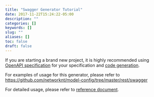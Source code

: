 ```yaml
---
title: "Swagger Generator Tutorial"
date: 2017-11-22T15:24:22-05:00
description: ""
categories: []
keywords: []
slug: ""
aliases: []
toc: false
draft: false
---
```


If you are starting a brand new project, it is highly recommended using [OpenAPI specification][] for your specification and [code generation][]. 

For examples of usage for this generator, please refer to https://github.com/networknt/model-config/tree/master/rest/swagger

For detailed usage, please refer to [reference document][].

[reference document]: /references/light-codegen/swagger-generator/
[OpenAPI specification]: https://swagger.io/docs/specification/about/
[code generation]: /references/light-codegen/openapi-generator/

